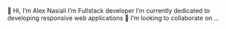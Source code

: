 👋 Hi, I’m Alex Nasiali
  I’m Fullstack developer
I’m currently dedicated to developing responsive web applications
 💞️ I’m looking to collaborate on ...
  
